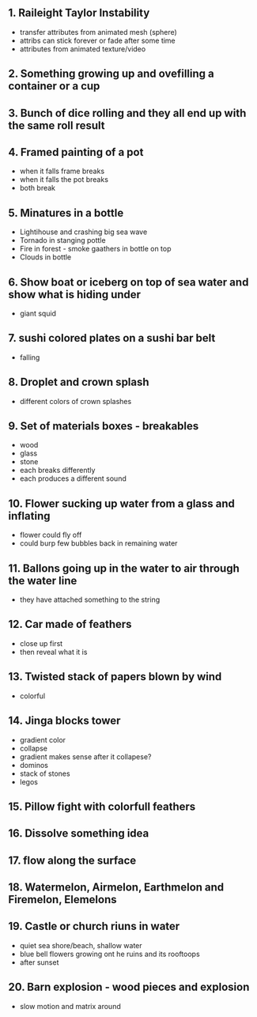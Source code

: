 ## 1. Raileight Taylor Instability
- transfer attributes from animated mesh (sphere)
- attribs can stick forever or fade after some time
- attributes from animated texture/video
## 2. Something growing up and ovefilling a container or a cup
## 3. Bunch of dice rolling and they all end up with the same roll result
## 4. Framed painting of a pot
- when it falls frame breaks
- when it falls the pot breaks
- both break
## 5. Minatures in a bottle
- Lightihouse and crashing big sea wave
- Tornado in stanging pottle
- Fire in forest - smoke gaathers in bottle on top
- Clouds in bottle
## 6. Show boat or iceberg on top of sea water and show what is hiding under
- giant squid
## 7. sushi colored plates on a sushi bar belt
- falling
## 8. Droplet and crown splash
- different colors of crown splashes
## 9. Set of materials boxes - breakables
- wood
- glass
- stone
- each breaks differently
- each produces a different sound
## 10. Flower sucking up water from a glass and inflating
- flower could fly off
- could burp few bubbles back in remaining water
## 11. Ballons going up in the water to air through the water line
- they have attached something to the string
## 12. Car made of feathers
- close up first
- then reveal what it is
## 13. Twisted stack of papers blown by wind
- colorful
## 14. Jinga blocks tower
- gradient color
- collapse
- gradient makes sense after it collapese?
- dominos
- stack of stones
- legos
## 15. Pillow fight with colorfull feathers
## 16. Dissolve something idea
## 17. flow along the surface
## 18. Watermelon, Airmelon, Earthmelon and Firemelon, Elemelons
## 19. Castle or church riuns in water
- quiet sea shore/beach, shallow water
- blue bell flowers growing ont he ruins and its rooftoops
- after sunset
## 20. Barn explosion - wood pieces and explosion
- slow motion and matrix around


